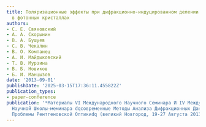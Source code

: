 ```yaml
---
title: Поляризационные эффекты при дифракционно-индуцированном делении лазерных импульсов
  в фотонных кристаллах
authors:
- С. Е. Свяховский
- А. А. Скорынин
- В. А. Бушуев
- С. В. Чекалин
- В. О. Компанец
- А. И. Майдыковский
- Т. В. Мурзина
- В. Б. Новиков
- Б. И. Манцызов
date: '2013-09-01'
publishDate: '2025-03-15T17:36:11.455822Z'
publication_types:
- paper-conference
publication: '*Материалы VI Международного Научного Семинара И IV Международной Молодежной
  Научной Школы-меминара dqсовременные Методы Анализа Дифракционных Данных И Актуальные
  Проблемы Рентгеновской Оптикиdq (великий Новгород, 19-27 Августа 2013 Г.), С. 218-220*'
---
```

